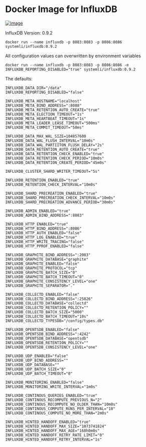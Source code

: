 Docker Image for InfluxDB
=========================

[![image](http://dockeri.co/image/systemli/influxdb)](https://registry.hub.docker.com/u/systemli/influxdb/)

InfluxDB Version: 0.9.2


	docker run --name influxdb -p 8083:8083 -p 8086:8086 systemli/influxdb:0.9.2


All configuration values can overwritten by environment variables

	docker run --name influxdb -p 8083:8083 -p 8086:8086 -e INFLUXDB_REPORTING_DISABLED="true" systemli/influxdb:0.9.2

The defaults:

	INFLUXDB_DATA_DIR="/data"
	INFLUXDB_REPORTING_DISABLED="false"

	INFLUXDB_META_HOSTNAME="localhost"
	INFLUXDB_META_BIND_ADDRESS=":8088"
	INFLUXDB_META_RETENTION_AUTO_CREATE="true"
	INFLUXDB_META_ELECTION_TIMEOUT="1s"
	INFLUXDB_META_HEARTBEAT_TIMEOUT="1s"
	INFLUXDB_META_LEADER_LEASE_TIMEOUT="500ms"
	INFLUXDB_META_COMMIT_TIMEOUT="50ms"

	INFLUXDB_DATA_MAX_WAL_SIZE=104857600
	INFLUXDB_DATA_WAL_FLUSH_INTERVAL="10m0s"
	INFLUXDB_DATA_WAL_PARTIITON_FLUSH_DELAY="2s"
	INFLUXDB_DATA_RETENTION_AUTO_CREATE="true"
	INFLUXDB_DATA_RETENTION_CHECK_ENABLED="true"
	INFLUXDB_DATA_RETENTION_CHECK_PERIOD="10m0s"
	INFLUXDB_DATA_RETENTION_CREATE_PERIOD="45m0s"

	INFLUXDB_CLUSTER_SHARD_WRITER_TIMEOUT="5s"
	
	INFLUXDB_RETENTION_ENABLED="true"
	INFLUXDB_RETENTION_CHECK_INTERVAL="10m0s"

	INFLUXDB_SHARD_PRECREATION_ENABLED="true"
	INFLUXDB_SHARD_PRECREATION_CHECK_INTERVAL="10m0s"
	INFLUXDB_SHARD_PRECREATION_ADVANCE_PERIOD="30m0s"

	INFLUXDB_ADMIN_ENABLED="true"
	INFLUXDB_ADMIN_BIND_ADDRESS=":8083"

	INFLUXDB_HTTP_ENABLED="true"
	INFLUXDB_HTTP_BIND_ADDRESS=":8086"
	INFLUXDB_HTTP_AUTH_ENABLED="false"
	INFLUXDB_HTTP_LOG_ENABLED="true"
	INFLUXDB_HTTP_WRITE_TRACING="false"
	INFLUXDB_HTTP_PPROF_ENABLED="false"

	INFLUXDB_GRAPHITE_BIND_ADDRESS=":2003"
	INFLUXDB_GRAPHITE_DATABASE="graphite"
	INFLUXDB_GRAPHITE_ENABLED="false"
	INFLUXDB_GRAPHITE_PROTOCOL="tcp"
	INFLUXDB_GRAPHITE_BATCH_SIZE="0"
	INFLUXDB_GRAPHITE_BATCH_TIMEOUT="0"
	INFLUXDB_GRAPHITE_CONSISTENCY_LEVEL="one"
	INFLUXDB_GRAPHITE_SEPARATOR="."

	INFLUXDB_COLLECTD_ENABLED="false"
	INFLUXDB_COLLECTD_BIND_ADDRESS=":25826"
	INFLUXDB_COLLECTD_DATABASE="collectd"
	INFLUXDB_COLLECTD_RETENTION_POLICY=""
	INFLUXDB_COLLECTD_BATCH_SIZE="5000"
	INFLUXDB_COLLECTD_BATCH_TIMEOUT="10s"
	INFLUXDB_COLLECTD_TYPESDB="/config/types.db"

	INFLUXDB_OPENTSDB_ENABLED="false"
	INFLUXDB_OPENTSDB_BIND_ADDRESS=":4242"
	INFLUXDB_OPENTSDB_DATABASE="opentsdb"
	INFLUXDB_OPENTSDB_RETENTION_POLICY=""
	INFLUXDB_OPENTSDB_CONSISTENCY_LEVEL="one"

	INFLUXDB_UDP_ENABLED="false"
	INFLUXDB_UDP_BIND_ADDRESS=""
	INFLUXDB_UDP_DATABASE=""
	INFLUXDB_UDP_BATCH_SIZE="0"
	INFLUXDB_UDP_BATCH_TIMEOUT="0"

	INFLUXDB_MONITORING_ENABLED="false"
	INFLUXDB_MONITORING_WRITE_INTERVAL="1m0s"

	INFLUXDB_CONTINOUS_QUERIES_ENABLED="true"
	INFLUXDB_CONTINOUS_RECOMPUTE_PREVIOUS_N="2"
	INFLUXDB_CONTINOUS_RECOMPUTE_NO_OLDER_THAN="10m0s"
	INFLUXDB_CONTINOUS_COMPUTE_RUNS_PER_INTERVAL="10"
	INFLUXDB_CONTINOUS_COMPUTE_NO_MORE_THAN="2m0s"

	INFLUXDB_HINTED_HANDOFF_ENABLED="true"
	INFLUXDB_HINTED_HANDOFF_MAX_SIZE="1073741824"
	INFLUXDB_HINTED_HANDOFF_MAX_AGE="168h0m0s"
	INFLUXDB_HINTED_HANDOFF_RETRY_RATE_LIMIT="0"
	INFLUXDB_HINTED_HANDOFF_RETRY_INTERVAL="1s"
